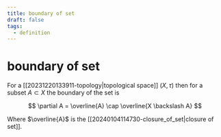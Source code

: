 ```yaml
---
title: boundary of set
draft: false
tags: 
  - definition
---
```

# boundary of set
For a [[20231220133911-topology|topological space]] $(X, \tau)$ then for a subset $A \subset X$ the boundary of the set is

$$
\partial A = \overline{A} \cap \overline{X \backslash A}
$$

Where $\overline{A}$ is the [[20240104114730-closure_of_set|closure of set]].
